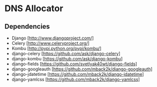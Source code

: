 DNS Allocator
=============

Dependencies
------------
- Django             [http://www.djangoproject.com/]
- Celery             [http://www.celeryproject.org/]
- Kombu              [http://pypi.python.org/pypi/kombu/]
- django-celery      [https://github.com/ask/django-celery]
- django-kombu       [https://github.com/ask/django-kombu]
- django-fields      [https://github.com/svetlyak40wt/django-fields]
- django-googleauth  [https://github.com/mback2k/django-googleauth]
- django-jdatetime   [https://github.com/mback2k/django-jdatetime]
- django-yamlcss     [https://github.com/mback2k/django-yamlcss]
